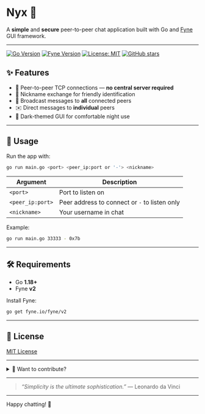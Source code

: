 # Nyx 🚀

A **simple** and **secure** peer-to-peer chat application built with Go and [Fyne](https://fyne.io/) GUI framework.

---


[![Go Version](https://img.shields.io/badge/go-1.18+-blue.svg)](https://golang.org/dl/)
[![Fyne Version](https://img.shields.io/badge/fyne-v2.x-brightgreen)](https://github.com/fyne-io/fyne)
[![License: MIT](https://img.shields.io/badge/License-MIT-green.svg)](LICENSE)
[![GitHub stars](https://img.shields.io/github/stars/x0x7b/Nyx?style=social)](https://github.com/x0x7b/Nyx/stargazers)


## ✨ Features

- 🔗 Peer-to-peer TCP connections — **no central server required**  
- 👤 Nickname exchange for friendly identification  
- 📢 Broadcast messages to **all** connected peers  
- ✉️ Direct messages to **individual** peers  
- 🌙 Dark-themed GUI for comfortable night use  

---

## 🚀 Usage

Run the app with:

```bash
go run main.go <port> <peer_ip:port or '-'> <nickname>
```

| Argument        | Description                     |
|-----------------|--------------------------------|
| `<port>`        | Port to listen on               |
| `<peer_ip:port>`| Peer address to connect or `-` to listen only |
| `<nickname>`    | Your username in chat           |

Example:

```bash
go run main.go 33333 - 0x7b
```

---

## 🛠️ Requirements

- Go **1.18+**  
- Fyne **v2**  

Install Fyne:

```bash
go get fyne.io/fyne/v2
```

---

## 📜 License

[MIT License](LICENSE)

---

<details>
  <summary>🤔 Want to contribute?</summary>

  Feel free to fork, open issues or send pull requests!  
  Make sure to follow the Go and Fyne coding standards.  

</details>

---

> *“Simplicity is the ultimate sophistication.”* — Leonardo da Vinci

---

Happy chatting! 💬
